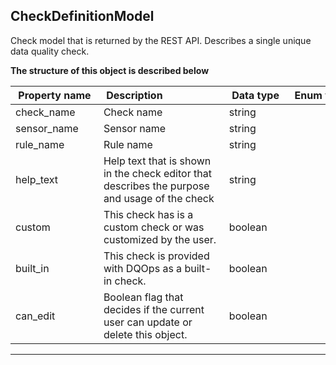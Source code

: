 
## CheckDefinitionModel  
Check model that is returned by the REST API. Describes a single unique data quality check.  
  

**The structure of this object is described below**  
  
|&nbsp;Property&nbsp;name&nbsp;|&nbsp;Description&nbsp;&nbsp;&nbsp;&nbsp;&nbsp;&nbsp;&nbsp;&nbsp;&nbsp;&nbsp;&nbsp;&nbsp;&nbsp;&nbsp;&nbsp;&nbsp;&nbsp;&nbsp;&nbsp;&nbsp;&nbsp;|&nbsp;Data&nbsp;type&nbsp;|&nbsp;Enum&nbsp;values&nbsp;|&nbsp;Default&nbsp;value&nbsp;|&nbsp;Sample&nbsp;values&nbsp;|
|---------------|---------------------------------|-----------|-------------|---------------|---------------|
|check_name|Check name|string| | | |
|sensor_name|Sensor name|string| | | |
|rule_name|Rule name|string| | | |
|help_text|Help text that is shown in the check editor that describes the purpose and usage of the check|string| | | |
|custom|This check has is a custom check or was customized by the user.|boolean| | | |
|built_in|This check is provided with DQOps as a built-in check.|boolean| | | |
|can_edit|Boolean flag that decides if the current user can update or delete this object.|boolean| | | |

___  

